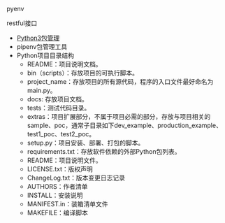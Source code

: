   pyenv
  
  restful接口
  
   - [Python3包管理](https://blog.csdn.net/Pythonlaowan/article/details/101290087)
   - pipenv包管理工具
   - Python项目目录结构
     - README：项目说明文档。
     - bin（scripts）：存放项目的可执行脚本。
     - project_name：存放项目的所有源代码，程序的入口文件最好命名为main.py。
     - docs: 存放项目文档。
     - tests：测试代码目录。
     - extras：项目扩展部分，不属于项目必需的部分，存放与项目相关的sample、poc，通常子目录如下dev_example、production_example、test1_poc、test2_poc。
     - setup.py：项目安装、部署、打包的脚本。
     - requirements.txt：存放软件依赖的外部Python包列表。
     - README：项目说明文件。
     - LICENSE.txt：版权声明
     - ChangeLog.txt：版本变更日志记录
     - AUTHORS：作者清单
     - INSTALL：安装说明
     - MANIFEST.in：装箱清单文件
     - MAKEFILE：编译脚本